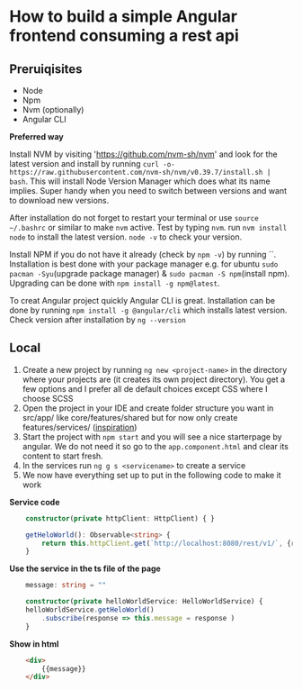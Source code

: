 # How to build a simple Angular frontend consuming a rest api

## Preruiqisites

- Node
- Npm
- Nvm (optionally)
- Angular CLI

**Preferred way**

Install NVM by visiting 'https://github.com/nvm-sh/nvm' and look for the latest version and install by 
running `curl -o- https://raw.githubusercontent.com/nvm-sh/nvm/v0.39.7/install.sh | bash`. This will install Node Version Manager
which does what its name implies. Super handy when you need to switch between versions and want to download new versions. 

After installation do not forget to restart your terminal or use `source ~/.bashrc` or similar to make `nvm` active. Test by typing `nvm`.
run `nvm install node` to install the latest version. `node -v` to check your version.

Install NPM if you do not have it already (check by `npm -v`) by running ``. Installation is best done with your package manager e.g. for ubuntu
`sudo pacman -Syu`(upgrade package manager) & `sudo pacman -S npm`(install npm). Upgrading can be done with `npm install -g npm@latest`.

To creat Angular project quickly Angular CLI is great. Installation can be done by running `npm install -g @angular/cli` which installs latest version.
Check version after installation by `ng --version`

## Local

1. Create a new project by running `ng new <project-name>` in the directory where your projects are (it creates its own project directory).
You get a few options and I prefer all de default choices except CSS where I choose SCSS
2. Open the project in your IDE and create folder structure you want in src/app/ like core/features/shared but for now only create features/services/ ([inspiration](https://medium.com/@shijin_nath/angular-right-file-structure-and-best-practices-that-help-to-scale-2020-52ce8d967df5))
3. Start the project with `npm start` and you will see a nice starterpage by angular. 
We do not need it so go to the `app.component.html` and clear its content to start fresh.
4. In the services run `ng g s <servicename>` to create a service
5. We now have everything set up to put in the following code to make it work

**Service code**
```typescript
    constructor(private httpClient: HttpClient) { }

    getHeloWorld(): Observable<string> {
        return this.httpClient.get(`http://localhost:8080/rest/v1/`, {responseType: "text"})
    }
```

**Use the service in the ts file of the page**
```typescript
    message: string = ""

    constructor(private helloWorldService: HelloWorldService) {
    helloWorldService.getHeloWorld()
        .subscribe(response => this.message = response )
    }
```

**Show in html**
```html
    <div>
        {{message}}
    </div>
```
